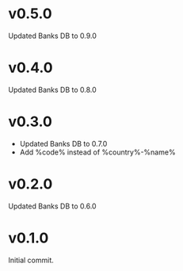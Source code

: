 # v0.5.0
Updated Banks DB to 0.9.0

# v0.4.0
Updated Banks DB to 0.8.0

# v0.3.0
* Updated Banks DB to 0.7.0
* Add %code% instead of %country%-%name%

# v0.2.0
Updated Banks DB to 0.6.0

# v0.1.0
Initial commit.

